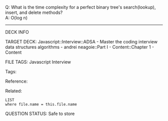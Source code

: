 Q: What is the time complexity for a perfect binary tree's search(lookup), insert, and delete methods?  
A: O(log n)
<!--ID: 1690376046505-->

---

DECK INFO

TARGET DECK: Javascript::Interview::ADSA - Master the coding interview data structures algorithms - andrei neagoie::Part I - Content::Chapter 1 - Content

FILE TAGS: Javascript Interview

Tags:

Reference:

Related:

```dataview
LIST
where file.name = this.file.name
```

QUESTION STATUS: Safe to store